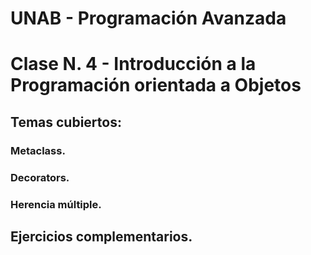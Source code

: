# UNAB - Programación Avanzada

# Clase N. 4 - Introducción a la Programación orientada a Objetos

## Temas cubiertos:

### Metaclass.
### Decorators.
### Herencia múltiple.

## Ejercicios complementarios.


